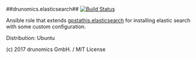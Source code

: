 ##drunomics.elasticsearch##
[![Build Status](https://travis-ci.org/drunomics/ansible-role-elasticsearch.svg?branch=master)](https://travis-ci.org/drunomics/ansible-role-elasticsearch)

Ansible role that extends [gpstathis.elasticsearch](https://github.com/Traackr/ansible-elasticsearch) for installing elastic search with 
some custom configuration.


Distribution: Ubuntu

(c) 2017 drunomics GmbH. /  MIT License

